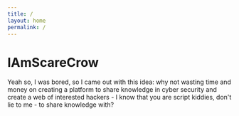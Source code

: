 ```yaml
---
title: /
layout: home
permalink: /
---
```


# IAmScareCrow

Yeah so, I was bored, so I came out with this idea: why not wasting time and money on creating a platform to share knowledge in cyber security and create a web of interested hackers - I know that you are script kiddies, don't lie to me - to share knowledge with?
